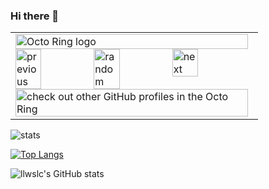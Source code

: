 ### Hi there 👋


<table><tbody><tr><td><a href="https://octo-ring.com/"><img src="https://octo-ring.com/static/img/widget/top.png" width="99%" alt="Octo Ring logo" align="top"></a><br><a href="https://octo-ring.com/p/llwslc/prev"><img src="https://octo-ring.com/static/img/widget/prev.png" width="33%" alt="previous" align="top" title="previous profile"></a><a href="https://octo-ring.com/p/llwslc/random"><img src="https://octo-ring.com/static/img/widget/random.png" width="33%" alt="random" align="top" title="random profile"></a><a href="https://octo-ring.com/p/llwslc/next"><img src="https://octo-ring.com/static/img/widget/next.png" width="33%" alt="next" align="top" title="next profile"></a><br><a href="https://octo-ring.com/"><img src="https://octo-ring.com/static/img/widget/bottom.png" width="99%" alt="check out other GitHub profiles in the Octo Ring" align="top"></a></td></tr></tbody></table>

![stats](https://github-readme-streak-stats.herokuapp.com/?user=llwslc&theme=dark)


[![Top Langs](https://github-readme-stats.vercel.app/api/top-langs/?username=llwslc&theme=dark&layout=compact)](https://github.com/anuraghazra/github-readme-stats)


![llwslc's GitHub stats](https://github-readme-stats.vercel.app/api?username=llwslc&show_icons=true&theme=dark)

